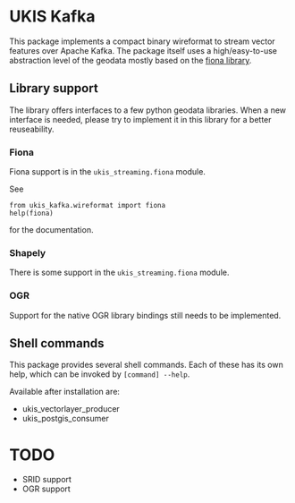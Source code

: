 # UKIS Kafka

This package implements a compact binary wireformat to stream vector features over Apache Kafka. The package itself uses a high/easy-to-use abstraction level of the geodata mostly based on the [fiona library](http://toblerity.org/fiona/index.html).

## Library support

The library offers interfaces to a few python geodata libraries. When a new interface is needed, please try to implement it in this library for a better reuseability.

### Fiona

Fiona support is in the `ukis_streaming.fiona` module.

See

```
from ukis_kafka.wireformat import fiona
help(fiona)
```

for the documentation.

### Shapely

There is some support in the `ukis_streaming.fiona` module.

### OGR

Support for the native OGR library bindings still needs to be implemented.


## Shell commands

This package provides several shell commands. Each of these has its own help, which can be invoked by `[command] --help`.

Available after installation are:

* ukis_vectorlayer_producer
* ukis_postgis_consumer
    


# TODO

* SRID support
* OGR support

